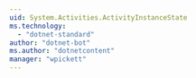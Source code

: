 ```yaml
---
uid: System.Activities.ActivityInstanceState
ms.technology: 
  - "dotnet-standard"
author: "dotnet-bot"
ms.author: "dotnetcontent"
manager: "wpickett"
---
```

